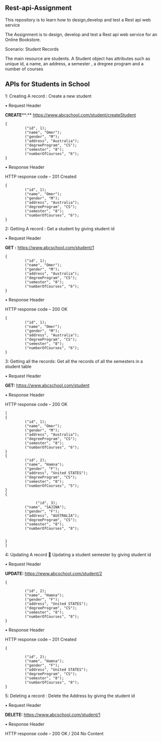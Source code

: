 ## **Rest-api-Assignment**

This repository is to learn how to design,develop and test a Rest api web service

The Assignment is to design, develop and test a Rest api web service for an Online Bookstore.

Scenario: Student Records

The main resource are students. A Student object has attributes such as unique id, a name, an address, a semester , a dregree program and a number of courses

## **APIs for Students in School**

1: Creating  A record : Create a new student 

•	Request Header

 **CREATE****:**  https://www.abcschool.com/student/createStudent

    {
             ("id", 1);
    		 ("name", "Omer");
    		 ("gender", "M");
    		 ("address", "Australia");
    		 ("degreeProgram", "CS");
    		 ("semester", "8");
    		 ("numberOfCourses", "6");
    }

•	Response Header

HTTP response code – 201 Created

    {
             ("id", 1);
    		 ("name", "Omer");
    		 ("gender", "M");
    		 ("address", "Australia");
    		 ("degreeProgram", "CS");
    		 ("semester", "8");
    		 ("numberOfCourses", "6");
    }


2: Getting  A record : Get a student by giving student id

•	Request Header

**GET** **:**  https://www.abcschool.com/student/1

    {
             ("id", 1);
    		 ("name", "Omer");
    		 ("gender", "M");
    		 ("address", "Australia");
    		 ("degreeProgram", "CS");
    		 ("semester", "8");
    		 ("numberOfCourses", "6");
    }

•	Response Header

HTTP response code – 200 OK

    {
             ("id", 1);
    		 ("name", "Omer");
    		 ("gender", "M");
    		 ("address", "Australia");
    		 ("degreeProgram", "CS");
    		 ("semester", "8");
    		 ("numberOfCourses", "6");
    }


3: Getting all the records: Get all the records of all the semesters in a student table

•	Request Header

****GET**:** https://www.abcschool.com/student 

•	Response Header

HTTP response code – 200 OK

    [
    {
             ("id", 1);
    		 ("name", "Omer");
    		 ("gender", "M");
    		 ("address", "Australia");
    		 ("degreeProgram", "CS");
    		 ("semester", "8");
    		 ("numberOfCourses", "6");
    }
    {
             ("id", 2);
    		 ("name", "Hamna");
    		 ("gender", "F");
    		 ("address", "United STATES");
    		 ("degreeProgram", "CS");
    		 ("semester", "8");
    		 ("numberOfCourses", "5");
    }
    {
    
                  ("id", 3);
    		 ("name", "SAJINA");
    		 ("gender", "F");
    		 ("address", "AUSTRALIA");
    		 ("degreeProgram", "CS");
    		 ("semester", "8");
    		 ("numberOfCourses", "8");
    
    
    }
    ]

4: Updating A record  Updating a student semester by giving student id

•	Request Header

**UPDATE:** https://www.abcschool.com/student/2

    {
    
             ("id", 2);
    		 ("name", "Hamna");
    		 ("gender", "F");
    		 ("address", "United STATES");
    		 ("degreeProgram", "CS");
    		 ("semester", "8");
    		 ("numberOfCourses", "8");
    }

•	Response Header

HTTP response code – 201 Created

    {
    
             ("id", 2);
    		 ("name", "Hamna");
    		 ("gender", "F");
    		 ("address", "United STATES");
    		 ("degreeProgram", "CS");
    		 ("semester", "8");
    		 ("numberOfCourses", "8");
    }


5: Deleting a record : Delete the Address by giving the student id

•	Request Header

**DELETE:** https://www.abcschool.com/student/1

•	Response Header

HTTP response code – 200 OK / 204 No Content





